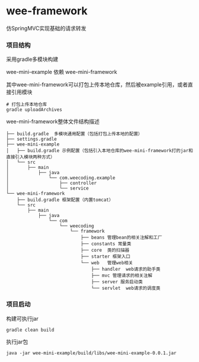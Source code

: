 # wee-framework
仿SpringMVC实现基础的请求转发

### 项目结构
采用gradle多模块构建

wee-mini-example 依赖 wee-mini-framework

其中wee-mini-framework可以打包上传本地仓库，然后被example引用，或者直接引用模块
```
# 打包上传本地仓库
gradle uploadArchives
```
wee-mini-framework整体文件结构描述
```
├── build.gradle  多模块通用配置（包括打包上传本地的配置）
├── settings.gradle
├── wee-mini-example
│   ├── build.gradle 示例配置（包括引入本地仓库的wee-mini-framework打的jar和直接引入模块两种方式）
│   └── src
│       ├── main
│           ├── java
│               └── com.weecoding.example
│                   ├── controller
│                   └── service
└── wee-mini-framework
    ├── build.gradle 框架配置（内置tomcat）
    └── src
        ├── main
            ├── java
                └── com
                    └── weecoding
                        └── framework
                            ├── beans 管理bean的相关注解和工厂
                            ├── constants 常量类
                            ├── core  类的扫描器
                            ├── starter 框架入口
                            └── web   管理web相关
                                ├── handler  web请求的助手类
                                ├── mvc 管理请求的相关注解
                                ├── server 服务启动类
                                └── servlet  web请求的调度类 
```
 


### 项目启动
构建可执行jar
```
gradle clean build
```
执行jar包
```
java -jar wee-mini-example/build/libs/wee-mini-example-0.0.1.jar
```


